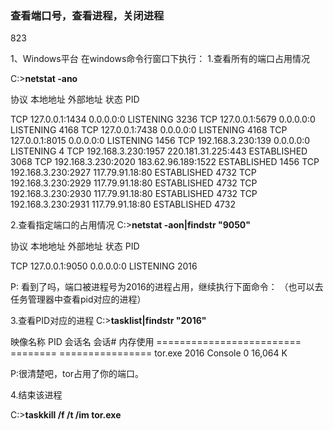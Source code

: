 ### 查看端口号，查看进程，关闭进程

823

1、Windows平台 
在windows命令行窗口下执行： 
1.查看所有的端口占用情况

C:\>**netstat -ano**

 协议  本地地址           外部地址        状态          PID

 TCP  127.0.0.1:1434     0.0.0.0:0       LISTENING    3236
 TCP  127.0.0.1:5679     0.0.0.0:0       LISTENING    4168
 TCP  127.0.0.1:7438     0.0.0.0:0       LISTENING    4168
 TCP  127.0.0.1:8015     0.0.0.0:0       LISTENING    1456
 TCP  192.168.3.230:139   0.0.0.0:0       LISTENING    4
 TCP  192.168.3.230:1957   220.181.31.225:443   ESTABLISHED   3068
 TCP  192.168.3.230:2020   183.62.96.189:1522   ESTABLISHED   1456
 TCP  192.168.3.230:2927   117.79.91.18:80    ESTABLISHED   4732
 TCP  192.168.3.230:2929   117.79.91.18:80    ESTABLISHED   4732
 TCP  192.168.3.230:2930   117.79.91.18:80    ESTABLISHED   4732
 TCP  192.168.3.230:2931   117.79.91.18:80    ESTABLISHED   4732

 

2.查看指定端口的占用情况
C:\>**netstat -aon|findstr "9050"**

 协议  本地地址           外部地址        状态          PID

 TCP  127.0.0.1:9050     0.0.0.0:0       LISTENING    2016

P: 看到了吗，端口被进程号为2016的进程占用，继续执行下面命令： （也可以去任务管理器中查看pid对应的进程）

3.查看PID对应的进程
C:\>**tasklist|findstr "2016"**

 映像名称            PID 会话名       会话#    内存使用
 ========================= ======== ================
 tor.exe           2016 Console         0   16,064 K 

P:很清楚吧，tor占用了你的端口。

 

4.结束该进程

C:\>**taskkill /f /t /im tor.exe**